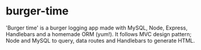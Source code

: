 # burger-time
'Burger time' is a  burger logging app made with MySQL, Node, Express, Handlebars and a homemade ORM (yum!). It follows MVC design pattern; Node and MySQL to query, data routes and Handlebars to generate HTML.
